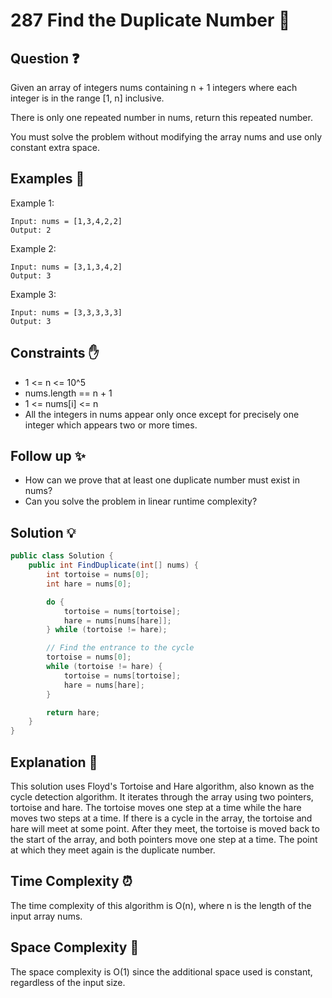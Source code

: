 # 287 Find the Duplicate Number 🔄

## Question ❓
Given an array of integers nums containing n + 1 integers where each integer is in the range [1, n] inclusive.

There is only one repeated number in nums, return this repeated number.


You must solve the problem without modifying the array nums and use only constant extra space.

## Examples 🌟
Example 1:
```
Input: nums = [1,3,4,2,2]
Output: 2
```

Example 2:
```
Input: nums = [3,1,3,4,2]
Output: 3
```

Example 3:
```
Input: nums = [3,3,3,3,3]
Output: 3
```

## Constraints ✋
- 1 <= n <= 10^5
- nums.length == n + 1
- 1 <= nums[i] <= n
- All the integers in nums appear only once except for precisely one integer which appears two or more times.

## Follow up ✨
- How can we prove that at least one duplicate number must exist in nums?
- Can you solve the problem in linear runtime complexity?

## Solution 💡

```csharp
public class Solution {
    public int FindDuplicate(int[] nums) {
        int tortoise = nums[0];
        int hare = nums[0];

        do {
            tortoise = nums[tortoise];
            hare = nums[nums[hare]];
        } while (tortoise != hare);

        // Find the entrance to the cycle
        tortoise = nums[0];
        while (tortoise != hare) {
            tortoise = nums[tortoise];
            hare = nums[hare];
        }

        return hare;
    }
}
```

## Explanation 📝
This solution uses Floyd's Tortoise and Hare algorithm, also known as the cycle detection algorithm. It iterates through the array using two pointers, tortoise and hare. The tortoise moves one step at a time while the hare moves two steps at a time. If there is a cycle in the array, the tortoise and hare will meet at some point. After they meet, the tortoise is moved back to the start of the array, and both pointers move one step at a time. The point at which they meet again is the duplicate number.

## Time Complexity ⏰
The time complexity of this algorithm is O(n), where n is the length of the input array nums.

## Space Complexity 🚀
The space complexity is O(1) since the additional space used is constant, regardless of the input size.
